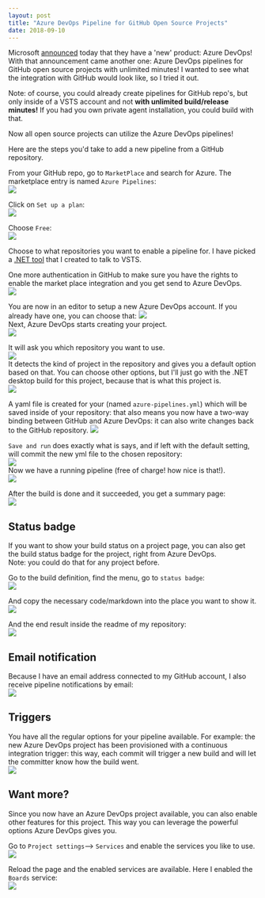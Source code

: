 ```yaml
---
layout: post
title: "Azure DevOps Pipeline for GitHub Open Source Projects"
date: 2018-09-10
---
```


Microsoft [announced](https://azure.microsoft.com/en-us/blog/introducing-azure-devops/?WT.mc_id=DOP-MVP-5003719) today that they have a 'new' product: Azure DevOps! With that announcement came another one: Azure DevOps pipelines for GitHub open source projects with unlimited minutes! I wanted to see what the integration with GitHub would look like, so I tried it out.

Note: of course, you could already create pipelines for GitHub repo's, but only inside of a VSTS account and not **with unlimited build/release minutes!** If you had you own private agent installation, you could build with that.

Now all open source projects can utilize the Azure DevOps pipelines!

Here are the steps you'd take to add a new pipeline from a GitHub repository.

From your GitHub repo, go to `MarketPlace` and search for Azure. The marketplace entry is named `Azure Pipelines`:   
![](/images/2018/20180910/2018_09_10-01-GitHub-Marketplace.png)  

Click on `Set up a plan`:  
![](/images/2018/20180910/2018_09_10-02-Setup-a-plan.png)  

Choose `Free`:  
![](/images/2018/20180910/2018_09_10-03-Azure-Pipelines.png)  

Choose to what repositories you want to enable a pipeline for. I have picked a [.NET tool](https://github.com/rajbos/VSTSClient) that I created to talk to VSTS.  

One more authentication in GitHub to make sure you have the rights to enable the market place integration and you get send to Azure DevOps.   
![](/images/2018/20180910/2018_09_10-04-Installing-Azure-Pipelines.png)  

You are now in an editor to setup a new Azure DevOps account. If you already have one, you can choose that: 
![](/images/2018/20180910/2018_09_10-05-Create-Azure-DevOps-project.png)  
Next, Azure DevOps starts creating your project.   
![](/images/2018/20180910/2018_09_10-06-Signup.png)  

It will ask you which repository you want to use.  
![](/images/2018/20180910/2018_09_10-07-New-pipeline-Pipelines.png)     
It detects the kind of project in the repository and gives you a default option based on that. You can choose other options, but I'll just go with the .NET desktop build for this project, because that is what this project is.  
![](/images/2018/20180910/2018_09_10-08-New-pipeline-Pipelines.png)

A yaml file is created for your (named `azure-pipelines.yml`) which will be saved inside of your repository: that also means you now have a two-way binding between GitHub and Azure DevOps: it can also write changes back to the GitHub repository. 
![](/images/2018/20180910/2018_09_10-10-New-pipeline.png)  

`Save and run` does exactly what is says, and if left with the default setting, will commit the new yml file to the chosen repository:    
![](/images/2018/20180910/2018_09_10-11-New-pipeline.png)  
Now we have a running pipeline (free of charge! how nice is that!).    
![](/images/2018/20180910/2018_09_10-11-Running.png)  

After the build is done and it succeeded, you get a summary page:  
![](/images/2018/20180910/2018_09_10-12-rajbos.VSTSClient.png)  

## Status badge
If you want to show your build status on a project page, you can also get the build status badge for the project, right from Azure DevOps.  
Note: you could do that for any project before.  

Go to the build definition, find the menu, go to `status badge`:    
![](/images/2018/20180910/2018_09_10-12-Status-Badge-Create.png)  

And copy the necessary code/markdown into the place you want to show it.  
![](/images/2018/20180910/2018_09_10-12-Status-badge.png)  

And the end result inside the readme of my repository:  
![](/images/2018/20180910/2018_09_10-View-badge.png)  

## Email notification
Because I have an email address connected to my GitHub account, I also receive pipeline notifications by email:  
![](/images/2018/20180910/2018_09_10-Email-notification.png)  

## Triggers
You have all the regular options for your pipeline available. For example: the new Azure DevOps project has been provisioned with a continuous integration trigger: this way, each commit will trigger a new build and will let the committer know how the build went.  
![](/images/2018/20180910/2018_09_10-13-Triggers.png)  

## Want more?
Since you now have an Azure DevOps project available, you can also enable other features for this project. This way you can leverage the powerful options Azure DevOps gives you. 

Go to `Project settings`--> `Services` and enable the services you like to use.
![](/images/2018/20180910/2018_09_10-15Settings-Services.png)  

Reload the page and the enabled services are available. Here I enabled the `Boards` service:   
![](/images/2018/20180910/2018-09_10-Work-Items-Boards.png) 
